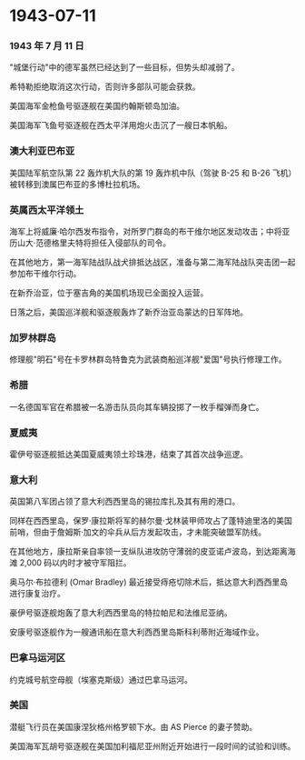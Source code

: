 # 1943-07-11

### 1943 年 7 月 11 日

"城堡行动"中的德军虽然已经达到了一些目标，但势头却减弱了。

希特勒拒绝取消这次行动，否则许多部队可能会获救。

美国海军金枪鱼号驱逐舰在美国约翰斯顿岛加油。

美国海军飞鱼号驱逐舰在西太平洋用炮火击沉了一艘日本帆船。

### 澳大利亚巴布亚

美国陆军航空队第 22 轰炸机大队的第 19 轰炸机中队（驾驶 B-25 和 B-26
飞机）被转移到澳属巴布亚的多博杜拉机场。

### 英属西太平洋领土

海军上将威廉·哈尔西发布指令，对所罗门群岛的布干维尔地区发动攻击；中将亚历山大·范德格里夫特将担任入侵部队的司令。

在其他地方，第一海军陆战队战犬排抵达战区，准备与第二海军陆战队突击团一起参加布干维尔行动。

在新乔治亚，位于塞吉角的美国机场现已全面投入运营。

日落之后，美国巡洋舰和驱逐舰轰炸了新乔治亚岛蒙达的日军阵地。

### 加罗林群岛

修理舰"明石"号在卡罗林群岛特鲁克为武装商船巡洋舰"爱国"号执行修理工作。

### 希腊

一名德国军官在希腊被一名游击队员向其车辆投掷了一枚手榴弹而身亡。

### 夏威夷

霍伊号驱逐舰抵达美国夏威夷领土珍珠港，结束了其首次战争巡逻。

### 意大利

英国第八军团占领了意大利西西里岛的锡拉库扎及其有用的港口。

同样在西西里岛，保罗·康拉斯将军的赫尔曼·戈林装甲师攻占了蓬特迪里洛的美国前哨，但由于詹姆斯·加文的伞兵从后方发起攻击，才未能突破盟军防线。

在其他地方，康拉斯亲自率领一支纵队进攻防守薄弱的皮亚诺卢波岛，到达距离海滩
2,000 码以内时才被守军阻拦。

奥马尔·布拉德利 (Omar Bradley)
最近接受痔疮切除术后，抵达意大利西西里岛进行康复治疗。

豪伊号驱逐舰炮轰了意大利西西里岛的特拉帕尼和法维尼亚纳。

安康号驱逐舰作为一艘通讯船在意大利西西里岛斯科利蒂附近海域作业。

### 巴拿马运河区

约克城号航空母舰（埃塞克斯级）通过巴拿马运河。

### 美国

潜艇飞行员在美国康涅狄格州格罗顿下水。由 AS Pierce 的妻子赞助。

美国海军瓦胡号驱逐舰在美国加利福尼亚州附近开始进行一段时间的试验和训练。